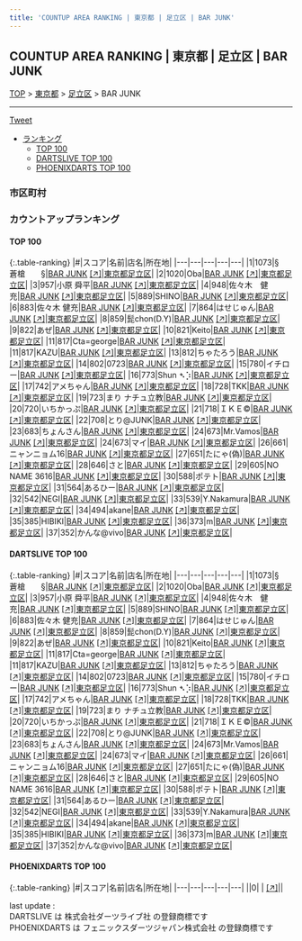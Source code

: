 ```yaml
---
title: 'COUNTUP AREA RANKING | 東京都 | 足立区 | BAR JUNK'
---
```

## COUNTUP AREA RANKING | 東京都 | 足立区 | BAR JUNK

[TOP](/darts/rank/) > [東京都](/darts/rank/東京都/) > [足立区](/darts/rank/東京都/足立区/) > BAR JUNK

___

<a href="https://twitter.com/share?ref_src=twsrc%5Etfw" data-text="COUNTUP AREA RANKING | 東京都足立区BAR JUNK" class="twitter-share-button" data-hashtags="DARTSLIVE,PHOENIXDARTS,darts,ダーツ" data-show-count="false">Tweet</a>

* [ランキング](#カウントアップランキング)
    * [TOP 100](#top-100)
    * [DARTSLIVE TOP 100](#dartslive-top-100)
    * [PHOENIXDARTS TOP 100](#phoenixdarts-top-100)

### 市区町村

<ul>

</ul>

### カウントアップランキング

#### TOP 100



{:.table-ranking}
|#|スコア|名前|店名|所在地|
|---|---|---|---|---|
|1|1073|<span class="rank-name-dl">§　　蒼槍　　§</span>|<a href="/darts/rank/shops/7204fce3c4e039640d9b047a20a7ba1e.html">BAR JUNK</a> <a href="https://search.dartslive.com/jp/shop/7204fce3c4e039640d9b047a20a7ba1e">[↗]</a>|<a href="/darts/rank/東京都/足立区">東京都足立区</a>|
|2|1020|<span class="rank-name-dl">Oba</span>|<a href="/darts/rank/shops/7204fce3c4e039640d9b047a20a7ba1e.html">BAR JUNK</a> <a href="https://search.dartslive.com/jp/shop/7204fce3c4e039640d9b047a20a7ba1e">[↗]</a>|<a href="/darts/rank/東京都/足立区">東京都足立区</a>|
|3|957|<span class="rank-name-dl">小原 舜平</span>|<a href="/darts/rank/shops/7204fce3c4e039640d9b047a20a7ba1e.html">BAR JUNK</a> <a href="https://search.dartslive.com/jp/shop/7204fce3c4e039640d9b047a20a7ba1e">[↗]</a>|<a href="/darts/rank/東京都/足立区">東京都足立区</a>|
|4|948|<span class="rank-name-dl">佐々木　健充</span>|<a href="/darts/rank/shops/7204fce3c4e039640d9b047a20a7ba1e.html">BAR JUNK</a> <a href="https://search.dartslive.com/jp/shop/7204fce3c4e039640d9b047a20a7ba1e">[↗]</a>|<a href="/darts/rank/東京都/足立区">東京都足立区</a>|
|5|889|<span class="rank-name-dl">SHINO</span>|<a href="/darts/rank/shops/7204fce3c4e039640d9b047a20a7ba1e.html">BAR JUNK</a> <a href="https://search.dartslive.com/jp/shop/7204fce3c4e039640d9b047a20a7ba1e">[↗]</a>|<a href="/darts/rank/東京都/足立区">東京都足立区</a>|
|6|883|<span class="rank-name-dl">佐々木 健充</span>|<a href="/darts/rank/shops/7204fce3c4e039640d9b047a20a7ba1e.html">BAR JUNK</a> <a href="https://search.dartslive.com/jp/shop/7204fce3c4e039640d9b047a20a7ba1e">[↗]</a>|<a href="/darts/rank/東京都/足立区">東京都足立区</a>|
|7|864|<span class="rank-name-dl">はせじゅん</span>|<a href="/darts/rank/shops/7204fce3c4e039640d9b047a20a7ba1e.html">BAR JUNK</a> <a href="https://search.dartslive.com/jp/shop/7204fce3c4e039640d9b047a20a7ba1e">[↗]</a>|<a href="/darts/rank/東京都/足立区">東京都足立区</a>|
|8|859|<span class="rank-name-dl">髭chon(D.Y)</span>|<a href="/darts/rank/shops/7204fce3c4e039640d9b047a20a7ba1e.html">BAR JUNK</a> <a href="https://search.dartslive.com/jp/shop/7204fce3c4e039640d9b047a20a7ba1e">[↗]</a>|<a href="/darts/rank/東京都/足立区">東京都足立区</a>|
|9|822|<span class="rank-name-dl">あぜ</span>|<a href="/darts/rank/shops/7204fce3c4e039640d9b047a20a7ba1e.html">BAR JUNK</a> <a href="https://search.dartslive.com/jp/shop/7204fce3c4e039640d9b047a20a7ba1e">[↗]</a>|<a href="/darts/rank/東京都/足立区">東京都足立区</a>|
|10|821|<span class="rank-name-dl">Keito</span>|<a href="/darts/rank/shops/7204fce3c4e039640d9b047a20a7ba1e.html">BAR JUNK</a> <a href="https://search.dartslive.com/jp/shop/7204fce3c4e039640d9b047a20a7ba1e">[↗]</a>|<a href="/darts/rank/東京都/足立区">東京都足立区</a>|
|11|817|<span class="rank-name-dl">Cta=george</span>|<a href="/darts/rank/shops/7204fce3c4e039640d9b047a20a7ba1e.html">BAR JUNK</a> <a href="https://search.dartslive.com/jp/shop/7204fce3c4e039640d9b047a20a7ba1e">[↗]</a>|<a href="/darts/rank/東京都/足立区">東京都足立区</a>|
|11|817|<span class="rank-name-dl">KAZU</span>|<a href="/darts/rank/shops/7204fce3c4e039640d9b047a20a7ba1e.html">BAR JUNK</a> <a href="https://search.dartslive.com/jp/shop/7204fce3c4e039640d9b047a20a7ba1e">[↗]</a>|<a href="/darts/rank/東京都/足立区">東京都足立区</a>|
|13|812|<span class="rank-name-dl">ちゃたろう</span>|<a href="/darts/rank/shops/7204fce3c4e039640d9b047a20a7ba1e.html">BAR JUNK</a> <a href="https://search.dartslive.com/jp/shop/7204fce3c4e039640d9b047a20a7ba1e">[↗]</a>|<a href="/darts/rank/東京都/足立区">東京都足立区</a>|
|14|802|<span class="rank-name-dl">0723</span>|<a href="/darts/rank/shops/7204fce3c4e039640d9b047a20a7ba1e.html">BAR JUNK</a> <a href="https://search.dartslive.com/jp/shop/7204fce3c4e039640d9b047a20a7ba1e">[↗]</a>|<a href="/darts/rank/東京都/足立区">東京都足立区</a>|
|15|780|<span class="rank-name-dl">イチロー</span>|<a href="/darts/rank/shops/7204fce3c4e039640d9b047a20a7ba1e.html">BAR JUNK</a> <a href="https://search.dartslive.com/jp/shop/7204fce3c4e039640d9b047a20a7ba1e">[↗]</a>|<a href="/darts/rank/東京都/足立区">東京都足立区</a>|
|16|773|<span class="rank-name-dl">Shun ➴⡱</span>|<a href="/darts/rank/shops/7204fce3c4e039640d9b047a20a7ba1e.html">BAR JUNK</a> <a href="https://search.dartslive.com/jp/shop/7204fce3c4e039640d9b047a20a7ba1e">[↗]</a>|<a href="/darts/rank/東京都/足立区">東京都足立区</a>|
|17|742|<span class="rank-name-dl">アメちゃん</span>|<a href="/darts/rank/shops/7204fce3c4e039640d9b047a20a7ba1e.html">BAR JUNK</a> <a href="https://search.dartslive.com/jp/shop/7204fce3c4e039640d9b047a20a7ba1e">[↗]</a>|<a href="/darts/rank/東京都/足立区">東京都足立区</a>|
|18|728|<span class="rank-name-dl">TKK</span>|<a href="/darts/rank/shops/7204fce3c4e039640d9b047a20a7ba1e.html">BAR JUNK</a> <a href="https://search.dartslive.com/jp/shop/7204fce3c4e039640d9b047a20a7ba1e">[↗]</a>|<a href="/darts/rank/東京都/足立区">東京都足立区</a>|
|19|723|<span class="rank-name-dl">まり ナチュ立教</span>|<a href="/darts/rank/shops/7204fce3c4e039640d9b047a20a7ba1e.html">BAR JUNK</a> <a href="https://search.dartslive.com/jp/shop/7204fce3c4e039640d9b047a20a7ba1e">[↗]</a>|<a href="/darts/rank/東京都/足立区">東京都足立区</a>|
|20|720|<span class="rank-name-dl">いちかっぷ</span>|<a href="/darts/rank/shops/7204fce3c4e039640d9b047a20a7ba1e.html">BAR JUNK</a> <a href="https://search.dartslive.com/jp/shop/7204fce3c4e039640d9b047a20a7ba1e">[↗]</a>|<a href="/darts/rank/東京都/足立区">東京都足立区</a>|
|21|718|<span class="rank-name-dl">ＩＫＥ©</span>|<a href="/darts/rank/shops/7204fce3c4e039640d9b047a20a7ba1e.html">BAR JUNK</a> <a href="https://search.dartslive.com/jp/shop/7204fce3c4e039640d9b047a20a7ba1e">[↗]</a>|<a href="/darts/rank/東京都/足立区">東京都足立区</a>|
|22|708|<span class="rank-name-dl">とり@JUNK</span>|<a href="/darts/rank/shops/7204fce3c4e039640d9b047a20a7ba1e.html">BAR JUNK</a> <a href="https://search.dartslive.com/jp/shop/7204fce3c4e039640d9b047a20a7ba1e">[↗]</a>|<a href="/darts/rank/東京都/足立区">東京都足立区</a>|
|23|683|<span class="rank-name-dl">ちょんさん</span>|<a href="/darts/rank/shops/7204fce3c4e039640d9b047a20a7ba1e.html">BAR JUNK</a> <a href="https://search.dartslive.com/jp/shop/7204fce3c4e039640d9b047a20a7ba1e">[↗]</a>|<a href="/darts/rank/東京都/足立区">東京都足立区</a>|
|24|673|<span class="rank-name-dl">Mr.Vamos</span>|<a href="/darts/rank/shops/7204fce3c4e039640d9b047a20a7ba1e.html">BAR JUNK</a> <a href="https://search.dartslive.com/jp/shop/7204fce3c4e039640d9b047a20a7ba1e">[↗]</a>|<a href="/darts/rank/東京都/足立区">東京都足立区</a>|
|24|673|<span class="rank-name-dl">マイ</span>|<a href="/darts/rank/shops/7204fce3c4e039640d9b047a20a7ba1e.html">BAR JUNK</a> <a href="https://search.dartslive.com/jp/shop/7204fce3c4e039640d9b047a20a7ba1e">[↗]</a>|<a href="/darts/rank/東京都/足立区">東京都足立区</a>|
|26|661|<span class="rank-name-dl">ニャンニョム16</span>|<a href="/darts/rank/shops/7204fce3c4e039640d9b047a20a7ba1e.html">BAR JUNK</a> <a href="https://search.dartslive.com/jp/shop/7204fce3c4e039640d9b047a20a7ba1e">[↗]</a>|<a href="/darts/rank/東京都/足立区">東京都足立区</a>|
|27|651|<span class="rank-name-dl">たにゃ(偽)</span>|<a href="/darts/rank/shops/7204fce3c4e039640d9b047a20a7ba1e.html">BAR JUNK</a> <a href="https://search.dartslive.com/jp/shop/7204fce3c4e039640d9b047a20a7ba1e">[↗]</a>|<a href="/darts/rank/東京都/足立区">東京都足立区</a>|
|28|646|<span class="rank-name-dl">さと</span>|<a href="/darts/rank/shops/7204fce3c4e039640d9b047a20a7ba1e.html">BAR JUNK</a> <a href="https://search.dartslive.com/jp/shop/7204fce3c4e039640d9b047a20a7ba1e">[↗]</a>|<a href="/darts/rank/東京都/足立区">東京都足立区</a>|
|29|605|<span class="rank-name-dl">NO NAME 3616</span>|<a href="/darts/rank/shops/7204fce3c4e039640d9b047a20a7ba1e.html">BAR JUNK</a> <a href="https://search.dartslive.com/jp/shop/7204fce3c4e039640d9b047a20a7ba1e">[↗]</a>|<a href="/darts/rank/東京都/足立区">東京都足立区</a>|
|30|588|<span class="rank-name-dl">ポテト</span>|<a href="/darts/rank/shops/7204fce3c4e039640d9b047a20a7ba1e.html">BAR JUNK</a> <a href="https://search.dartslive.com/jp/shop/7204fce3c4e039640d9b047a20a7ba1e">[↗]</a>|<a href="/darts/rank/東京都/足立区">東京都足立区</a>|
|31|564|<span class="rank-name-dl">あるひー</span>|<a href="/darts/rank/shops/7204fce3c4e039640d9b047a20a7ba1e.html">BAR JUNK</a> <a href="https://search.dartslive.com/jp/shop/7204fce3c4e039640d9b047a20a7ba1e">[↗]</a>|<a href="/darts/rank/東京都/足立区">東京都足立区</a>|
|32|542|<span class="rank-name-dl">NEGI</span>|<a href="/darts/rank/shops/7204fce3c4e039640d9b047a20a7ba1e.html">BAR JUNK</a> <a href="https://search.dartslive.com/jp/shop/7204fce3c4e039640d9b047a20a7ba1e">[↗]</a>|<a href="/darts/rank/東京都/足立区">東京都足立区</a>|
|33|539|<span class="rank-name-dl">Y.Nakamura</span>|<a href="/darts/rank/shops/7204fce3c4e039640d9b047a20a7ba1e.html">BAR JUNK</a> <a href="https://search.dartslive.com/jp/shop/7204fce3c4e039640d9b047a20a7ba1e">[↗]</a>|<a href="/darts/rank/東京都/足立区">東京都足立区</a>|
|34|494|<span class="rank-name-dl">akane</span>|<a href="/darts/rank/shops/7204fce3c4e039640d9b047a20a7ba1e.html">BAR JUNK</a> <a href="https://search.dartslive.com/jp/shop/7204fce3c4e039640d9b047a20a7ba1e">[↗]</a>|<a href="/darts/rank/東京都/足立区">東京都足立区</a>|
|35|385|<span class="rank-name-dl">HIBIKI</span>|<a href="/darts/rank/shops/7204fce3c4e039640d9b047a20a7ba1e.html">BAR JUNK</a> <a href="https://search.dartslive.com/jp/shop/7204fce3c4e039640d9b047a20a7ba1e">[↗]</a>|<a href="/darts/rank/東京都/足立区">東京都足立区</a>|
|36|373|<span class="rank-name-dl">m</span>|<a href="/darts/rank/shops/7204fce3c4e039640d9b047a20a7ba1e.html">BAR JUNK</a> <a href="https://search.dartslive.com/jp/shop/7204fce3c4e039640d9b047a20a7ba1e">[↗]</a>|<a href="/darts/rank/東京都/足立区">東京都足立区</a>|
|37|352|<span class="rank-name-dl">かんな@vivo</span>|<a href="/darts/rank/shops/7204fce3c4e039640d9b047a20a7ba1e.html">BAR JUNK</a> <a href="https://search.dartslive.com/jp/shop/7204fce3c4e039640d9b047a20a7ba1e">[↗]</a>|<a href="/darts/rank/東京都/足立区">東京都足立区</a>|


#### DARTSLIVE TOP 100



{:.table-ranking}
|#|スコア|名前|店名|所在地|
|---|---|---|---|---|
|1|1073|<span class="rank-name-dl">§　　蒼槍　　§</span>|<a href="/darts/rank/shops/7204fce3c4e039640d9b047a20a7ba1e.html">BAR JUNK</a> <a href="https://search.dartslive.com/jp/shop/7204fce3c4e039640d9b047a20a7ba1e">[↗]</a>|<a href="/darts/rank/東京都/足立区">東京都足立区</a>|
|2|1020|<span class="rank-name-dl">Oba</span>|<a href="/darts/rank/shops/7204fce3c4e039640d9b047a20a7ba1e.html">BAR JUNK</a> <a href="https://search.dartslive.com/jp/shop/7204fce3c4e039640d9b047a20a7ba1e">[↗]</a>|<a href="/darts/rank/東京都/足立区">東京都足立区</a>|
|3|957|<span class="rank-name-dl">小原 舜平</span>|<a href="/darts/rank/shops/7204fce3c4e039640d9b047a20a7ba1e.html">BAR JUNK</a> <a href="https://search.dartslive.com/jp/shop/7204fce3c4e039640d9b047a20a7ba1e">[↗]</a>|<a href="/darts/rank/東京都/足立区">東京都足立区</a>|
|4|948|<span class="rank-name-dl">佐々木　健充</span>|<a href="/darts/rank/shops/7204fce3c4e039640d9b047a20a7ba1e.html">BAR JUNK</a> <a href="https://search.dartslive.com/jp/shop/7204fce3c4e039640d9b047a20a7ba1e">[↗]</a>|<a href="/darts/rank/東京都/足立区">東京都足立区</a>|
|5|889|<span class="rank-name-dl">SHINO</span>|<a href="/darts/rank/shops/7204fce3c4e039640d9b047a20a7ba1e.html">BAR JUNK</a> <a href="https://search.dartslive.com/jp/shop/7204fce3c4e039640d9b047a20a7ba1e">[↗]</a>|<a href="/darts/rank/東京都/足立区">東京都足立区</a>|
|6|883|<span class="rank-name-dl">佐々木 健充</span>|<a href="/darts/rank/shops/7204fce3c4e039640d9b047a20a7ba1e.html">BAR JUNK</a> <a href="https://search.dartslive.com/jp/shop/7204fce3c4e039640d9b047a20a7ba1e">[↗]</a>|<a href="/darts/rank/東京都/足立区">東京都足立区</a>|
|7|864|<span class="rank-name-dl">はせじゅん</span>|<a href="/darts/rank/shops/7204fce3c4e039640d9b047a20a7ba1e.html">BAR JUNK</a> <a href="https://search.dartslive.com/jp/shop/7204fce3c4e039640d9b047a20a7ba1e">[↗]</a>|<a href="/darts/rank/東京都/足立区">東京都足立区</a>|
|8|859|<span class="rank-name-dl">髭chon(D.Y)</span>|<a href="/darts/rank/shops/7204fce3c4e039640d9b047a20a7ba1e.html">BAR JUNK</a> <a href="https://search.dartslive.com/jp/shop/7204fce3c4e039640d9b047a20a7ba1e">[↗]</a>|<a href="/darts/rank/東京都/足立区">東京都足立区</a>|
|9|822|<span class="rank-name-dl">あぜ</span>|<a href="/darts/rank/shops/7204fce3c4e039640d9b047a20a7ba1e.html">BAR JUNK</a> <a href="https://search.dartslive.com/jp/shop/7204fce3c4e039640d9b047a20a7ba1e">[↗]</a>|<a href="/darts/rank/東京都/足立区">東京都足立区</a>|
|10|821|<span class="rank-name-dl">Keito</span>|<a href="/darts/rank/shops/7204fce3c4e039640d9b047a20a7ba1e.html">BAR JUNK</a> <a href="https://search.dartslive.com/jp/shop/7204fce3c4e039640d9b047a20a7ba1e">[↗]</a>|<a href="/darts/rank/東京都/足立区">東京都足立区</a>|
|11|817|<span class="rank-name-dl">Cta=george</span>|<a href="/darts/rank/shops/7204fce3c4e039640d9b047a20a7ba1e.html">BAR JUNK</a> <a href="https://search.dartslive.com/jp/shop/7204fce3c4e039640d9b047a20a7ba1e">[↗]</a>|<a href="/darts/rank/東京都/足立区">東京都足立区</a>|
|11|817|<span class="rank-name-dl">KAZU</span>|<a href="/darts/rank/shops/7204fce3c4e039640d9b047a20a7ba1e.html">BAR JUNK</a> <a href="https://search.dartslive.com/jp/shop/7204fce3c4e039640d9b047a20a7ba1e">[↗]</a>|<a href="/darts/rank/東京都/足立区">東京都足立区</a>|
|13|812|<span class="rank-name-dl">ちゃたろう</span>|<a href="/darts/rank/shops/7204fce3c4e039640d9b047a20a7ba1e.html">BAR JUNK</a> <a href="https://search.dartslive.com/jp/shop/7204fce3c4e039640d9b047a20a7ba1e">[↗]</a>|<a href="/darts/rank/東京都/足立区">東京都足立区</a>|
|14|802|<span class="rank-name-dl">0723</span>|<a href="/darts/rank/shops/7204fce3c4e039640d9b047a20a7ba1e.html">BAR JUNK</a> <a href="https://search.dartslive.com/jp/shop/7204fce3c4e039640d9b047a20a7ba1e">[↗]</a>|<a href="/darts/rank/東京都/足立区">東京都足立区</a>|
|15|780|<span class="rank-name-dl">イチロー</span>|<a href="/darts/rank/shops/7204fce3c4e039640d9b047a20a7ba1e.html">BAR JUNK</a> <a href="https://search.dartslive.com/jp/shop/7204fce3c4e039640d9b047a20a7ba1e">[↗]</a>|<a href="/darts/rank/東京都/足立区">東京都足立区</a>|
|16|773|<span class="rank-name-dl">Shun ➴⡱</span>|<a href="/darts/rank/shops/7204fce3c4e039640d9b047a20a7ba1e.html">BAR JUNK</a> <a href="https://search.dartslive.com/jp/shop/7204fce3c4e039640d9b047a20a7ba1e">[↗]</a>|<a href="/darts/rank/東京都/足立区">東京都足立区</a>|
|17|742|<span class="rank-name-dl">アメちゃん</span>|<a href="/darts/rank/shops/7204fce3c4e039640d9b047a20a7ba1e.html">BAR JUNK</a> <a href="https://search.dartslive.com/jp/shop/7204fce3c4e039640d9b047a20a7ba1e">[↗]</a>|<a href="/darts/rank/東京都/足立区">東京都足立区</a>|
|18|728|<span class="rank-name-dl">TKK</span>|<a href="/darts/rank/shops/7204fce3c4e039640d9b047a20a7ba1e.html">BAR JUNK</a> <a href="https://search.dartslive.com/jp/shop/7204fce3c4e039640d9b047a20a7ba1e">[↗]</a>|<a href="/darts/rank/東京都/足立区">東京都足立区</a>|
|19|723|<span class="rank-name-dl">まり ナチュ立教</span>|<a href="/darts/rank/shops/7204fce3c4e039640d9b047a20a7ba1e.html">BAR JUNK</a> <a href="https://search.dartslive.com/jp/shop/7204fce3c4e039640d9b047a20a7ba1e">[↗]</a>|<a href="/darts/rank/東京都/足立区">東京都足立区</a>|
|20|720|<span class="rank-name-dl">いちかっぷ</span>|<a href="/darts/rank/shops/7204fce3c4e039640d9b047a20a7ba1e.html">BAR JUNK</a> <a href="https://search.dartslive.com/jp/shop/7204fce3c4e039640d9b047a20a7ba1e">[↗]</a>|<a href="/darts/rank/東京都/足立区">東京都足立区</a>|
|21|718|<span class="rank-name-dl">ＩＫＥ©</span>|<a href="/darts/rank/shops/7204fce3c4e039640d9b047a20a7ba1e.html">BAR JUNK</a> <a href="https://search.dartslive.com/jp/shop/7204fce3c4e039640d9b047a20a7ba1e">[↗]</a>|<a href="/darts/rank/東京都/足立区">東京都足立区</a>|
|22|708|<span class="rank-name-dl">とり@JUNK</span>|<a href="/darts/rank/shops/7204fce3c4e039640d9b047a20a7ba1e.html">BAR JUNK</a> <a href="https://search.dartslive.com/jp/shop/7204fce3c4e039640d9b047a20a7ba1e">[↗]</a>|<a href="/darts/rank/東京都/足立区">東京都足立区</a>|
|23|683|<span class="rank-name-dl">ちょんさん</span>|<a href="/darts/rank/shops/7204fce3c4e039640d9b047a20a7ba1e.html">BAR JUNK</a> <a href="https://search.dartslive.com/jp/shop/7204fce3c4e039640d9b047a20a7ba1e">[↗]</a>|<a href="/darts/rank/東京都/足立区">東京都足立区</a>|
|24|673|<span class="rank-name-dl">Mr.Vamos</span>|<a href="/darts/rank/shops/7204fce3c4e039640d9b047a20a7ba1e.html">BAR JUNK</a> <a href="https://search.dartslive.com/jp/shop/7204fce3c4e039640d9b047a20a7ba1e">[↗]</a>|<a href="/darts/rank/東京都/足立区">東京都足立区</a>|
|24|673|<span class="rank-name-dl">マイ</span>|<a href="/darts/rank/shops/7204fce3c4e039640d9b047a20a7ba1e.html">BAR JUNK</a> <a href="https://search.dartslive.com/jp/shop/7204fce3c4e039640d9b047a20a7ba1e">[↗]</a>|<a href="/darts/rank/東京都/足立区">東京都足立区</a>|
|26|661|<span class="rank-name-dl">ニャンニョム16</span>|<a href="/darts/rank/shops/7204fce3c4e039640d9b047a20a7ba1e.html">BAR JUNK</a> <a href="https://search.dartslive.com/jp/shop/7204fce3c4e039640d9b047a20a7ba1e">[↗]</a>|<a href="/darts/rank/東京都/足立区">東京都足立区</a>|
|27|651|<span class="rank-name-dl">たにゃ(偽)</span>|<a href="/darts/rank/shops/7204fce3c4e039640d9b047a20a7ba1e.html">BAR JUNK</a> <a href="https://search.dartslive.com/jp/shop/7204fce3c4e039640d9b047a20a7ba1e">[↗]</a>|<a href="/darts/rank/東京都/足立区">東京都足立区</a>|
|28|646|<span class="rank-name-dl">さと</span>|<a href="/darts/rank/shops/7204fce3c4e039640d9b047a20a7ba1e.html">BAR JUNK</a> <a href="https://search.dartslive.com/jp/shop/7204fce3c4e039640d9b047a20a7ba1e">[↗]</a>|<a href="/darts/rank/東京都/足立区">東京都足立区</a>|
|29|605|<span class="rank-name-dl">NO NAME 3616</span>|<a href="/darts/rank/shops/7204fce3c4e039640d9b047a20a7ba1e.html">BAR JUNK</a> <a href="https://search.dartslive.com/jp/shop/7204fce3c4e039640d9b047a20a7ba1e">[↗]</a>|<a href="/darts/rank/東京都/足立区">東京都足立区</a>|
|30|588|<span class="rank-name-dl">ポテト</span>|<a href="/darts/rank/shops/7204fce3c4e039640d9b047a20a7ba1e.html">BAR JUNK</a> <a href="https://search.dartslive.com/jp/shop/7204fce3c4e039640d9b047a20a7ba1e">[↗]</a>|<a href="/darts/rank/東京都/足立区">東京都足立区</a>|
|31|564|<span class="rank-name-dl">あるひー</span>|<a href="/darts/rank/shops/7204fce3c4e039640d9b047a20a7ba1e.html">BAR JUNK</a> <a href="https://search.dartslive.com/jp/shop/7204fce3c4e039640d9b047a20a7ba1e">[↗]</a>|<a href="/darts/rank/東京都/足立区">東京都足立区</a>|
|32|542|<span class="rank-name-dl">NEGI</span>|<a href="/darts/rank/shops/7204fce3c4e039640d9b047a20a7ba1e.html">BAR JUNK</a> <a href="https://search.dartslive.com/jp/shop/7204fce3c4e039640d9b047a20a7ba1e">[↗]</a>|<a href="/darts/rank/東京都/足立区">東京都足立区</a>|
|33|539|<span class="rank-name-dl">Y.Nakamura</span>|<a href="/darts/rank/shops/7204fce3c4e039640d9b047a20a7ba1e.html">BAR JUNK</a> <a href="https://search.dartslive.com/jp/shop/7204fce3c4e039640d9b047a20a7ba1e">[↗]</a>|<a href="/darts/rank/東京都/足立区">東京都足立区</a>|
|34|494|<span class="rank-name-dl">akane</span>|<a href="/darts/rank/shops/7204fce3c4e039640d9b047a20a7ba1e.html">BAR JUNK</a> <a href="https://search.dartslive.com/jp/shop/7204fce3c4e039640d9b047a20a7ba1e">[↗]</a>|<a href="/darts/rank/東京都/足立区">東京都足立区</a>|
|35|385|<span class="rank-name-dl">HIBIKI</span>|<a href="/darts/rank/shops/7204fce3c4e039640d9b047a20a7ba1e.html">BAR JUNK</a> <a href="https://search.dartslive.com/jp/shop/7204fce3c4e039640d9b047a20a7ba1e">[↗]</a>|<a href="/darts/rank/東京都/足立区">東京都足立区</a>|
|36|373|<span class="rank-name-dl">m</span>|<a href="/darts/rank/shops/7204fce3c4e039640d9b047a20a7ba1e.html">BAR JUNK</a> <a href="https://search.dartslive.com/jp/shop/7204fce3c4e039640d9b047a20a7ba1e">[↗]</a>|<a href="/darts/rank/東京都/足立区">東京都足立区</a>|
|37|352|<span class="rank-name-dl">かんな@vivo</span>|<a href="/darts/rank/shops/7204fce3c4e039640d9b047a20a7ba1e.html">BAR JUNK</a> <a href="https://search.dartslive.com/jp/shop/7204fce3c4e039640d9b047a20a7ba1e">[↗]</a>|<a href="/darts/rank/東京都/足立区">東京都足立区</a>|


#### PHOENIXDARTS TOP 100



{:.table-ranking}
|#|スコア|名前|店名|所在地|
|---|---|---|---|---|
||0|<span class="rank-name-dl"> </span>|<a href="/darts/rank/shops/.html"></a> <a href="">[↗]</a>|<a href="/darts/rank//"></a>|


<div class="footer border-top border-gray-light mt-5 pt-3 text-right text-gray">
    last update : <span style="font-weight: italic" id="foot_last_modified"></span><br />
    DARTSLIVE は 株式会社ダーツライブ社 の登録商標です<br />
    PHOENIXDARTS は フェニックスダーツジャパン株式会社 の登録商標です<br />
</div>

<script src="https://cdnjs.cloudflare.com/ajax/libs/jquery.tablesorter/2.31.3/js/jquery.tablesorter.min.js" integrity="sha512-qzgd5cYSZcosqpzpn7zF2ZId8f/8CHmFKZ8j7mU4OUXTNRd5g+ZHBPsgKEwoqxCtdQvExE5LprwwPAgoicguNg==" crossorigin="anonymous" referrerpolicy="no-referrer"></script>
<link rel="stylesheet" href="https://cdnjs.cloudflare.com/ajax/libs/jquery.tablesorter/2.31.3/css/theme.default.min.css" integrity="sha512-wghhOJkjQX0Lh3NSWvNKeZ0ZpNn+SPVXX1Qyc9OCaogADktxrBiBdKGDoqVUOyhStvMBmJQ8ZdMHiR3wuEq8+w==" crossorigin="anonymous" referrerpolicy="no-referrer" />
<script>
$(function() {
    $(".table-ranking").tablesorter({sortList:[[0, 0]]});
    $("#foot_last_modified").text(formatDate(new Date(document.lastModified), 'yyyy-MM-dd HH:mm:ss'));
});
</script>

<script async src="https://platform.twitter.com/widgets.js" charset="utf-8"></script>